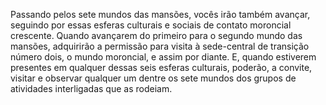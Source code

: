 ﻿Passando pelos sete mundos das mansões, vocês irão também avançar, seguindo por essas esferas culturais e sociais de contato moroncial crescente. Quando avançarem do primeiro para o segundo mundo das mansões, adquirirão a permissão para visita à sede-central de transição número dois, o mundo moroncial, e assim por diante. E, quando estiverem presentes em qualquer dessas seis esferas culturais, poderão, a convite, visitar e observar qualquer um dentre os sete mundos dos grupos de atividades interligadas que as rodeiam.
